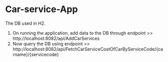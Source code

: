 # Car-service-App

The DB used in H2.
1. On running the application, add data to the DB through endpoint >> http://localhost:8082/api/AddCarServices
2. Now query the DB using endpoint >> http://localhost:8082/api/FetchCarServiceCostOfCarByServiceCode/{carname}/{servicecode}
